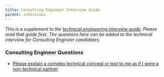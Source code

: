 ```yaml
---
title: Consulting Engineer Interview Guide
parent: interviews
---
```


*This is a supplement to the [technical engineering interview guide](/interviews/engineer/). Please read that guide first. The questions here can be added to the technical interview for Consulting Engineer candidates.*

### Consulting Engineer Questions

* [Please explain a complex technical concept or tool to me as if I were a non-technical partner](https://docs.google.com/document/d/1oYmx_93-mq2QrqICCo8SNk8hHmnPPonPA1kg0vhy540/edit#heading=h.8lizmty3jisl)